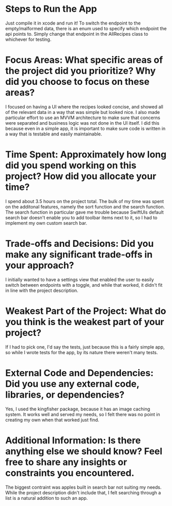 # Steps to Run the App
Just compile it in xcode and run it! To switch the endpoint to the empty/malformed data, there is an enum used to specify which endpoint the api points to. Simply change that endpoint in the AllRecipes class to whichever for testing.

# Focus Areas: What specific areas of the project did you prioritize? Why did you choose to focus on these areas?
I focused on having a UI where the recipes looked concise, and showed all of the relevant data in a way that was simple but looked nice. I also made particular effort to use an MVVM architecture to make sure that concerns were separated and business logic was not done in the UI itself. I did this because even in a simple app, it is important to make sure code is written in a way that is testable and easily maintainable. 

# Time Spent: Approximately how long did you spend working on this project? How did you allocate your time?
I spend about 3.5 hours on the project total. The bulk of my time was spent on the additonal features, namely the sort function and the search function. The search function in particular gave me trouble because SwiftUIs default search bar doesn't enable you to add toolbar items next to it, so I had to implement my own custom search bar.

# Trade-offs and Decisions: Did you make any significant trade-offs in your approach?
I initially wanted to have a settings view that enabled the user to easily switch between endpoints with a toggle, and while that worked, it didn't fit in line with the project description.

# Weakest Part of the Project: What do you think is the weakest part of your project?
If I had to pick one, I'd say the tests, just because this is a fairly simple app, so while I wrote tests for the app, by its nature there weren't many tests. 


# External Code and Dependencies: Did you use any external code, libraries, or dependencies?
Yes, I used the kingfisher package, because it has an image caching system. It works well and served my needs, so I felt there was no point in creating my own when that worked just find.

# Additional Information: Is there anything else we should know? Feel free to share any insights or constraints you encountered.
The biggest contraint was apples built in search bar not suiting my needs. While the project description didn't include that, I felt searching through a list is a natural addition to such an app. 
